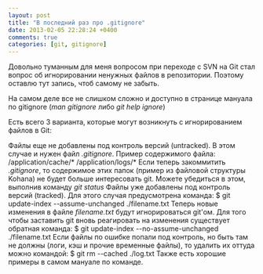 ```yaml
---
layout: post
title: "В последний раз про .gitignore"
date: 2013-02-05 22:28:24 +0400
comments: true
categories: [git, gitignore]
---
```

Довольно туманным для меня вопросом при переходе с SVN на Git стал вопрос об игнорировании ненужных файлов в репозитории. Поэтому оставлю тут запись, чтоб самому не забыть.

На самом деле все не слишком сложно и доступно в странице мануала по gitignore (<em>man gitignore</em> либо <em>git help ignore</em>)

<!-- more -->

Есть всего 3 варианта, которые могут возникнуть с игнорированием файлов в Git:

Файлы еще не добавлены под контроль версий (untracked).
В этом случае и нужен файл <em>.gitignore</em>.
Пример содержимого файла:
	/application/cache/*
	/application/logs/*
Если теперь закоммитить <em>.gitignore</em>, то содержимое этих папок (пример из файловой структуры Kohana) не будет больше интересовать git. Можете убедиться в этом, выполнив команду <em>git status</em>
Файлы уже добавлены под контроль версий (tracked).
Для этого случая предусмотрена команда:
	$ git update-index --assume-unchanged ./filename.txt
Теперь новые изменения в файле <em>filename.txt</em> будут игнорироваться git'ом. Для того чтобы заставить git вновь реагировать на изменения существует обратная команда:
	$ git update-index --no-assume-unchanged ./filename.txt
Если файлы по ошибке попали под контроль, но быть там не должны (логи, кэш и прочие временные файлы), то удалить их оттуда можно командой:
	$ git rm --cached ./log.txt
Также есть хорошие примеры в самом мануале по команде.